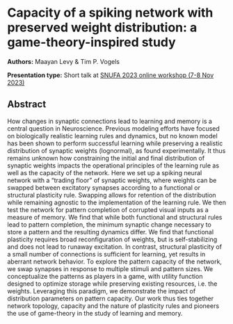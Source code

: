 # Capacity of a spiking network with preserved weight distribution: a game-theory-inspired study

**Authors:** Maayan Levy & Tim P. Vogels

**Presentation type:** Short talk at [SNUFA 2023 online workshop (7-8 Nov 2023)](https://snufa.net/2023)

## Abstract

How changes in synaptic connections lead to learning and memory is a central question in Neuroscience. Previous modeling efforts have focused on biologically realistic learning rules and dynamics, but no known model has been shown to perform successful learning while preserving a realistic distribution of synaptic weights (lognormal), as found experimentally. It thus remains unknown how constraining the initial and final distribution of synaptic weights impacts the operational principles of the learning rule as well as the capacity of the network. Here we set up a spiking neural network with a “trading floor” of synaptic weights, where weights can be swapped between excitatory synapses according to a functional or structural plasticity rule. Swapping allows for retention of the distribution while remaining agnostic to the implementation of the learning rule. We then test the network for pattern completion of corrupted visual inputs as a measure of memory. We find that while both functional and structural rules lead to pattern completion, the minimum synaptic change necessary to store a pattern and the resulting dynamics differ. We find that functional plasticity requires broad reconfiguration of weights, but is self-stabilizing and does not lead to runaway excitation. In contrast, structural plasticity of a small number of connections is sufficient for learning, yet results in aberrant network behavior. To explore the pattern capacity of the network, we swap synapses in response to multiple stimuli and pattern sizes. We conceptualize the patterns as players in a game, with utility function designed to optimize storage while preserving existing resources, i.e. the weights. Leveraging this paradigm, we demonstrate the impact of distribution parameters on pattern capacity. Our work thus ties together network topology, capacity and the nature of plasticity rules and pioneers the use of game-theory in the study of learning and memory.